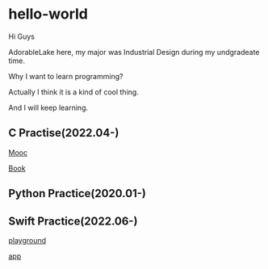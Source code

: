 # hello-world

Hi Guys

AdorableLake here, my major was Industrial Design during my undgradeate time.

Why I want to learn programming?

Actually I think it is a kind of cool thing.

And I will keep learning.

## C Practise(2022.04-)

[Mooc](https://github.com/AdorableLake/hello-world/tree/master/C/Mooc)

[Book](https://github.com/AdorableLake/hello-world/tree/master/C/Book)

## Python Practice(2020.01-)

## Swift Practice(2022.06-)
[playground](https://github.com/AdorableLake/hello-world/tree/master/Swift/Playground_01)

[app](https://github.com/AdorableLake/hello-world/tree/master/Swift/Time)
